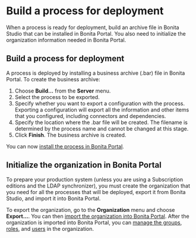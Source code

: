 # Build a process for deployment

When a process is ready for deployment, build an archive file in Bonita Studio that can be installed in Bonita Portal.
You also need to initialize the organization information needed in Bonita Portal.

## Build a process for deployment

A process is deployed by installing a business archive (.bar) file in Bonita Portal.
To create the business archive:

1. Choose **Build...** from the **Server** menu.
2. Select the process to be exported.
3. Specify whether you want to export a configuration with the process. 
Exporting a configuration will export all the information and other items that you configured, including connectors and dependencies.
4. Specify the location where the .bar file will be created. The filename is determined by the process name and cannot be changed at this stage.
5. Click **Finish**. The business archive is created.

You can now [install the process in Bonita Portal](processes.md).

## Initialize the organization in Bonita Portal

To prepare your production system (unless you are using a Subscription editions and the LDAP synchronizer), 
you must create the organization that you need for all the processes that will be deployed, export it from Bonita Studio,
and import it into Bonita Portal. 

To export the organization, go to the **Organization** menu and choose **Export...**. You
can then [import the organization into Bonita Portal](import-export-an-organization.md). After the organization is imported into Bonita Portal, 
you can [manage the groups](group.md), [roles](role.md), and [users](manage-a-user.md) in the organization.
